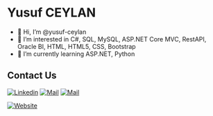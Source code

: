 # Yusuf CEYLAN

- 👋 Hi, I’m @yusuf-ceylan
- 👀 I’m interested in C#, SQL, MySQL, ASP.NET Core MVC, RestAPI, Oracle BI, HTML, HTML5, CSS, Bootstrap
- 🌱 I’m currently learning ASP.NET, Python

## Contact Us
[![Linkedin](https://cdn3.iconfinder.com/data/icons/free-social-icons/67/linkedin_circle_color-28.png "Linkedin")](https://www.linkedin.com/in/yusuf-ceylan/)
[![Mail](https://cdn4.iconfinder.com/data/icons/miu-black-social-2/60/mail-24.png "Mail")](mailto:yusuf.ceylann@outlook.com.tr)
[![Mail](https://cdn4.iconfinder.com/data/icons/miu-black-social-2/60/mail-24.png "Mail")](mailto:info@yusufceylan.net)

[![Website](https://cdn1.iconfinder.com/data/icons/business-startup-14/60/Development-512.png "Website")](https://yusufceylan.net)

